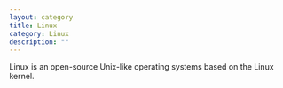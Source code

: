 ```yaml
---
layout: category
title: Linux
category: Linux
description: ""
---
```


Linux is an open-source Unix-like operating systems based on the Linux kernel.